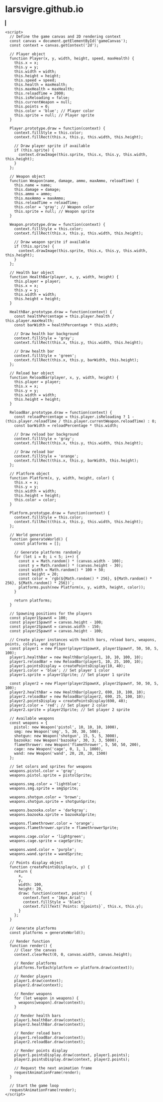 # larsvigre.github.io
<!DOCTYPE html>
<html>
  <head>
    <title>Physics Fight</title>
    <style>
      canvas {
        border: 1px solid black;
      }
    </style>
  </head>
  <body>
    <canvas id="gameCanvas" width="800" height="600"></canvas>

    <script>
      // Define the game canvas and 2D rendering context
      const canvas = document.getElementById('gameCanvas');
      const context = canvas.getContext('2d');

      // Player object
      function Player(x, y, width, height, speed, maxHealth) {
        this.x = x;
        this.y = y;
        this.width = width;
        this.height = height;
        this.speed = speed;
        this.health = maxHealth;
        this.maxHealth = maxHealth;
        this.reloadTime = 2000;
        this.isReloading = false;
        this.currentWeapon = null;
        this.points = 0;
        this.color = 'blue'; // Player color
        this.sprite = null; // Player sprite
      }

      Player.prototype.draw = function(context) {
        context.fillStyle = this.color;
        context.fillRect(this.x, this.y, this.width, this.height);

        // Draw player sprite if available
        if (this.sprite) {
          context.drawImage(this.sprite, this.x, this.y, this.width, this.height);
        }
      };

      // Weapon object
      function Weapon(name, damage, ammo, maxAmmo, reloadTime) {
        this.name = name;
        this.damage = damage;
        this.ammo = ammo;
        this.maxAmmo = maxAmmo;
        this.reloadTime = reloadTime;
        this.color = 'gray'; // Weapon color
        this.sprite = null; // Weapon sprite
      }

      Weapon.prototype.draw = function(context) {
        context.fillStyle = this.color;
        context.fillRect(this.x, this.y, this.width, this.height);

        // Draw weapon sprite if available
        if (this.sprite) {
          context.drawImage(this.sprite, this.x, this.y, this.width, this.height);
        }
      };

      // Health bar object
      function HealthBar(player, x, y, width, height) {
        this.player = player;
        this.x = x;
        this.y = y;
        this.width = width;
        this.height = height;
      }

      HealthBar.prototype.draw = function(context) {
        const healthPercentage = this.player.health / this.player.maxHealth;
        const barWidth = healthPercentage * this.width;

        // Draw health bar background
        context.fillStyle = 'gray';
        context.fillRect(this.x, this.y, this.width, this.height);

        // Draw health bar
        context.fillStyle = 'green';
        context.fillRect(this.x, this.y, barWidth, this.height);
      };

      // Reload bar object
      function ReloadBar(player, x, y, width, height) {
        this.player = player;
        this.x = x;
        this.y = y;
        this.width = width;
        this.height = height;
      }

      ReloadBar.prototype.draw = function(context) {
        const reloadPercentage = this.player.isReloading ? 1 - (this.player.reloadTime / this.player.currentWeapon.reloadTime) : 0;
        const barWidth = reloadPercentage * this.width;

        // Draw reload bar background
        context.fillStyle = 'gray';
        context.fillRect(this.x, this.y, this.width, this.height);

        // Draw reload bar
        context.fillStyle = 'orange';
        context.fillRect(this.x, this.y, barWidth, this.height);
      };

      // Platform object
      function Platform(x, y, width, height, color) {
        this.x = x;
        this.y = y;
        this.width = width;
        this.height = height;
        this.color = color;
      }

      Platform.prototype.draw = function(context) {
        context.fillStyle = this.color;
        context.fillRect(this.x, this.y, this.width, this.height);
      };

      // World generation
      function generateWorld() {
        const platforms = [];

        // Generate platforms randomly
        for (let i = 0; i < 5; i++) {
          const x = Math.random() * (canvas.width - 100);
          const y = Math.random() * (canvas.height - 30);
          const width = Math.random() * 100 + 50;
          const height = 20;
          const color = `rgb(${Math.random() * 256}, ${Math.random() * 256}, ${Math.random() * 256})`;
          platforms.push(new Platform(x, y, width, height, color));
        }

        return platforms;
      }

      // Spawning positions for the players
      const player1SpawnX = 100;
      const player1SpawnY = canvas.height - 100;
      const player2SpawnX = canvas.width - 150;
      const player2SpawnY = canvas.height - 100;

      // Create player instances with health bars, reload bars, weapons, points, colors, and sprites
      const player1 = new Player(player1SpawnX, player1SpawnY, 50, 50, 5, 100);
      player1.healthBar = new HealthBar(player1, 10, 10, 100, 10);
      player1.reloadBar = new ReloadBar(player1, 10, 25, 100, 10);
      player1.pointsDisplay = createPointsDisplay(10, 40);
      player1.color = 'blue'; // Set player 1 color
      player1.sprite = player1Sprite; // Set player 1 sprite

      const player2 = new Player(player2SpawnX, player2SpawnY, 50, 50, 5, 100);
      player2.healthBar = new HealthBar(player2, 690, 10, 100, 10);
      player2.reloadBar = new ReloadBar(player2, 690, 25, 100, 10);
      player2.pointsDisplay = createPointsDisplay(690, 40);
      player2.color = 'red'; // Set player 2 color
      player2.sprite = player2Sprite; // Set player 2 sprite

      // Available weapons
      const weapons = {
        pistol: new Weapon('pistol', 10, 10, 10, 1000),
        smg: new Weapon('smg', 5, 30, 30, 500),
        shotgun: new Weapon('shotgun', 15, 5, 5, 3000),
        bazooka: new Weapon('bazooka', 30, 3, 3, 5000),
        flamethrower: new Weapon('flamethrower', 5, 50, 50, 200),
        cage: new Weapon('cage', 0, 1, 1, 1000),
        wand: new Weapon('wand', 20, 20, 20, 1500)
      };

      // Set colors and sprites for weapons
      weapons.pistol.color = 'gray';
      weapons.pistol.sprite = pistolSprite;

      weapons.smg.color = 'lightblue';
      weapons.smg.sprite = smgSprite;

      weapons.shotgun.color = 'brown';
      weapons.shotgun.sprite = shotgunSprite;

      weapons.bazooka.color = 'darkgray';
      weapons.bazooka.sprite = bazookaSprite;

      weapons.flamethrower.color = 'orange';
      weapons.flamethrower.sprite = flamethrowerSprite;

      weapons.cage.color = 'lightgreen';
      weapons.cage.sprite = cageSprite;

      weapons.wand.color = 'purple';
      weapons.wand.sprite = wandSprite;

      // Points display object
      function createPointsDisplay(x, y) {
        return {
          x,
          y,
          width: 100,
          height: 20,
          draw: function(context, points) {
            context.font = '16px Arial';
            context.fillStyle = 'black';
            context.fillText(`Points: ${points}`, this.x, this.y);
          }
        };
      }

      // Generate platforms
      const platforms = generateWorld();

      // Render function
      function render() {
        // Clear the canvas
        context.clearRect(0, 0, canvas.width, canvas.height);

        // Render platforms
        platforms.forEach(platform => platform.draw(context));

        // Render players
        player1.draw(context);
        player2.draw(context);

        // Render weapons
        for (let weapon in weapons) {
          weapons[weapon].draw(context);
        }

        // Render health bars
        player1.healthBar.draw(context);
        player2.healthBar.draw(context);

        // Render reload bars
        player1.reloadBar.draw(context);
        player2.reloadBar.draw(context);

        // Render points display
        player1.pointsDisplay.draw(context, player1.points);
        player2.pointsDisplay.draw(context, player2.points);

        // Request the next animation frame
        requestAnimationFrame(render);
      }

      // Start the game loop
      requestAnimationFrame(render);
    </script>
  </body>
</ht
